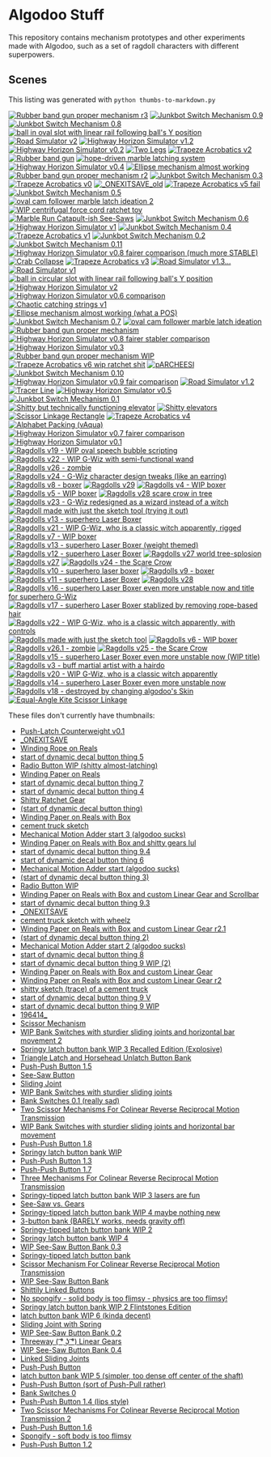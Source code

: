 # Algodoo Stuff

This repository contains mechanism prototypes and other experiments made with Algodoo, such as a set of ragdoll characters with different superpowers.

## Scenes

This listing was generated with `python thumbs-to-markdown.py`

[![Rubber band gun proper mechanism r3](scenes/.algodoo_thumbs/Rubber%20band%20gun%20proper%20mechanism%20r3.phz.png)](scenes/Rubber%20band%20gun%20proper%20mechanism%20r3.phz)
[![Junkbot Switch Mechanism 0.9](scenes/.algodoo_thumbs/Junkbot%20Switch%20Mechanism%200.9.phz.png)](scenes/Junkbot%20Switch%20Mechanism%200.9.phz)
[![Junkbot Switch Mechanism 0.8](scenes/.algodoo_thumbs/Junkbot%20Switch%20Mechanism%200.8.phz.png)](scenes/Junkbot%20Switch%20Mechanism%200.8.phz)
[![ball in oval slot with linear rail following ball's Y position](scenes/.algodoo_thumbs/ball%20in%20oval%20slot%20with%20linear%20rail%20following%20ball%27s%20Y%20position.phz.png)](scenes/ball%20in%20oval%20slot%20with%20linear%20rail%20following%20ball%27s%20Y%20position.phz)
[![Road Simulator v2](scenes/.algodoo_thumbs/Road%20Simulator%20v2.phz.png)](scenes/Road%20Simulator%20v2.phz)
[![Highway Horizon Simulator v1.2](scenes/.algodoo_thumbs/Highway%20Horizon%20Simulator%20v1.2.phz.png)](scenes/Highway%20Horizon%20Simulator%20v1.2.phz)
[![Highway Horizon Simulator v0.2](scenes/.algodoo_thumbs/Highway%20Horizon%20Simulator%20v0.2.phz.png)](scenes/Highway%20Horizon%20Simulator%20v0.2.phz)
[![Two Legs](scenes/.algodoo_thumbs/Two%20Legs.phz.png)](scenes/Two%20Legs.phz)
[![Trapeze Acrobatics v2](scenes/.algodoo_thumbs/Trapeze%20Acrobatics%20v2.phz.png)](scenes/Trapeze%20Acrobatics%20v2.phz)
[![Rubber band gun](scenes/.algodoo_thumbs/Rubber%20band%20gun.phz.png)](scenes/Rubber%20band%20gun.phz)
[![hope-driven marble latching system](scenes/.algodoo_thumbs/hope-driven%20marble%20latching%20system.phz.png)](scenes/hope-driven%20marble%20latching%20system.phz)
[![Highway Horizon Simulator v0.4](scenes/.algodoo_thumbs/Highway%20Horizon%20Simulator%20v0.4.phz.png)](scenes/Highway%20Horizon%20Simulator%20v0.4.phz)
[![Ellipse mechanism almost working](scenes/.algodoo_thumbs/Ellipse%20mechanism%20almost%20working.phz.png)](scenes/Ellipse%20mechanism%20almost%20working.phz)
[![Rubber band gun proper mechanism r2](scenes/.algodoo_thumbs/Rubber%20band%20gun%20proper%20mechanism%20r2.phz.png)](scenes/Rubber%20band%20gun%20proper%20mechanism%20r2.phz)
[![Junkbot Switch Mechanism 0.3](scenes/.algodoo_thumbs/Junkbot%20Switch%20Mechanism%200.3.phz.png)](scenes/Junkbot%20Switch%20Mechanism%200.3.phz)
[![Trapeze Acrobatics v0](scenes/.algodoo_thumbs/Trapeze%20Acrobatics%20v0.phz.png)](scenes/Trapeze%20Acrobatics%20v0.phz)
[![_ONEXITSAVE_old](scenes/.algodoo_thumbs/_ONEXITSAVE_old.phz.png)](scenes/_ONEXITSAVE_old.phz)
[![Trapeze Acrobatics v5 fail](scenes/.algodoo_thumbs/Trapeze%20Acrobatics%20v5%20fail.phz.png)](scenes/Trapeze%20Acrobatics%20v5%20fail.phz)
[![Junkbot Switch Mechanism 0.5](scenes/.algodoo_thumbs/Junkbot%20Switch%20Mechanism%200.5.phz.png)](scenes/Junkbot%20Switch%20Mechanism%200.5.phz)
[![oval cam follower marble latch ideation 2](scenes/.algodoo_thumbs/oval%20cam%20follower%20marble%20latch%20ideation%202.phz.png)](scenes/oval%20cam%20follower%20marble%20latch%20ideation%202.phz)
[![WIP centrifugal force cord ratchet toy](scenes/.algodoo_thumbs/WIP%20centrifugal%20force%20cord%20ratchet%20toy.phz.png)](scenes/WIP%20centrifugal%20force%20cord%20ratchet%20toy.phz)
[![Marble Run Catapult-ish See-Saws](scenes/.algodoo_thumbs/Marble%20Run%20Catapult-ish%20See-Saws.phz.png)](scenes/Marble%20Run%20Catapult-ish%20See-Saws.phz)
[![Junkbot Switch Mechanism 0.6](scenes/.algodoo_thumbs/Junkbot%20Switch%20Mechanism%200.6.phz.png)](scenes/Junkbot%20Switch%20Mechanism%200.6.phz)
[![Highway Horizon Simulator v1](scenes/.algodoo_thumbs/Highway%20Horizon%20Simulator%20v1.phz.png)](scenes/Highway%20Horizon%20Simulator%20v1.phz)
[![Junkbot Switch Mechanism 0.4](scenes/.algodoo_thumbs/Junkbot%20Switch%20Mechanism%200.4.phz.png)](scenes/Junkbot%20Switch%20Mechanism%200.4.phz)
[![Trapeze Acrobatics v1](scenes/.algodoo_thumbs/Trapeze%20Acrobatics%20v1.phz.png)](scenes/Trapeze%20Acrobatics%20v1.phz)
[![Junkbot Switch Mechanism 0.2](scenes/.algodoo_thumbs/Junkbot%20Switch%20Mechanism%200.2.phz.png)](scenes/Junkbot%20Switch%20Mechanism%200.2.phz)
[![Junkbot Switch Mechanism 0.11](scenes/.algodoo_thumbs/Junkbot%20Switch%20Mechanism%200.11.phz.png)](scenes/Junkbot%20Switch%20Mechanism%200.11.phz)
[![Highway Horizon Simulator v0.8 fairer comparison (much more STABLE)](scenes/.algodoo_thumbs/Highway%20Horizon%20Simulator%20v0.8%20fairer%20comparison%20%28much%20more%20STABLE%29.phz.png)](scenes/Highway%20Horizon%20Simulator%20v0.8%20fairer%20comparison%20%28much%20more%20STABLE%29.phz)
[![Crab Collapse](scenes/.algodoo_thumbs/Crab%20Collapse.phz.png)](scenes/Crab%20Collapse.phz)
[![Trapeze Acrobatics v3](scenes/.algodoo_thumbs/Trapeze%20Acrobatics%20v3.phz.png)](scenes/Trapeze%20Acrobatics%20v3.phz)
[![Road Simulator v1.3...](scenes/.algodoo_thumbs/Road%20Simulator%20v1.3....phz.png)](scenes/Road%20Simulator%20v1.3....phz)
[![Road Simulator v1](scenes/.algodoo_thumbs/Road%20Simulator%20v1.phz.png)](scenes/Road%20Simulator%20v1.phz)
[![ball in circular slot with linear rail following ball's Y position](scenes/.algodoo_thumbs/ball%20in%20circular%20slot%20with%20linear%20rail%20following%20ball%27s%20Y%20position.phz.png)](scenes/ball%20in%20circular%20slot%20with%20linear%20rail%20following%20ball%27s%20Y%20position.phz)
[![Highway Horizon Simulator v2](scenes/.algodoo_thumbs/Highway%20Horizon%20Simulator%20v2.phz.png)](scenes/Highway%20Horizon%20Simulator%20v2.phz)
[![Highway Horizon Simulator v0.6 comparison](scenes/.algodoo_thumbs/Highway%20Horizon%20Simulator%20v0.6%20comparison.phz.png)](scenes/Highway%20Horizon%20Simulator%20v0.6%20comparison.phz)
[![Chaotic catching strings v1](scenes/.algodoo_thumbs/Chaotic%20catching%20strings%20v1.phz.png)](scenes/Chaotic%20catching%20strings%20v1.phz)
[![Ellipse mechanism almost working (what a POS)](scenes/.algodoo_thumbs/Ellipse%20mechanism%20almost%20working%20%28what%20a%20POS%29.phz.png)](scenes/Ellipse%20mechanism%20almost%20working%20%28what%20a%20POS%29.phz)
[![Junkbot Switch Mechanism 0.7](scenes/.algodoo_thumbs/Junkbot%20Switch%20Mechanism%200.7.phz.png)](scenes/Junkbot%20Switch%20Mechanism%200.7.phz)
[![oval cam follower marble latch ideation](scenes/.algodoo_thumbs/oval%20cam%20follower%20marble%20latch%20ideation.phz.png)](scenes/oval%20cam%20follower%20marble%20latch%20ideation.phz)
[![Rubber band gun proper mechanism](scenes/.algodoo_thumbs/Rubber%20band%20gun%20proper%20mechanism.phz.png)](scenes/Rubber%20band%20gun%20proper%20mechanism.phz)
[![Highway Horizon Simulator v0.8 fairer stabler comparison](scenes/.algodoo_thumbs/Highway%20Horizon%20Simulator%20v0.8%20fairer%20stabler%20comparison.phz.png)](scenes/Highway%20Horizon%20Simulator%20v0.8%20fairer%20stabler%20comparison.phz)
[![Highway Horizon Simulator v0.3](scenes/.algodoo_thumbs/Highway%20Horizon%20Simulator%20v0.3.phz.png)](scenes/Highway%20Horizon%20Simulator%20v0.3.phz)
[![Rubber band gun proper mechanism WIP](scenes/.algodoo_thumbs/Rubber%20band%20gun%20proper%20mechanism%20WIP.phz.png)](scenes/Rubber%20band%20gun%20proper%20mechanism%20WIP.phz)
[![Trapeze Acrobatics v6 wip ratchet shit](scenes/.algodoo_thumbs/Trapeze%20Acrobatics%20v6%20wip%20ratchet%20shit.phz.png)](scenes/Trapeze%20Acrobatics%20v6%20wip%20ratchet%20shit.phz)
[![pARCHEESI](scenes/.algodoo_thumbs/pARCHEESI.phz.png)](scenes/pARCHEESI.phz)
[![Junkbot Switch Mechanism 0.10](scenes/.algodoo_thumbs/Junkbot%20Switch%20Mechanism%200.10.phz.png)](scenes/Junkbot%20Switch%20Mechanism%200.10.phz)
[![Highway Horizon Simulator v0.9 fair comparison](scenes/.algodoo_thumbs/Highway%20Horizon%20Simulator%20v0.9%20fair%20comparison.phz.png)](scenes/Highway%20Horizon%20Simulator%20v0.9%20fair%20comparison.phz)
[![Road Simulator v1.2](scenes/.algodoo_thumbs/Road%20Simulator%20v1.2.phz.png)](scenes/Road%20Simulator%20v1.2.phz)
[![Tracer Line](scenes/.algodoo_thumbs/Tracer%20Line.phz.png)](scenes/Tracer%20Line.phz)
[![Highway Horizon Simulator v0.5](scenes/.algodoo_thumbs/Highway%20Horizon%20Simulator%20v0.5.phz.png)](scenes/Highway%20Horizon%20Simulator%20v0.5.phz)
[![Junkbot Switch Mechanism 0.1](scenes/.algodoo_thumbs/Junkbot%20Switch%20Mechanism%200.1.phz.png)](scenes/Junkbot%20Switch%20Mechanism%200.1.phz)
[![Shitty but technically functioning elevator](scenes/.algodoo_thumbs/Shitty%20but%20technically%20functioning%20elevator.phz.png)](scenes/Shitty%20but%20technically%20functioning%20elevator.phz)
[![Shitty elevators](scenes/.algodoo_thumbs/Shitty%20elevators.phz.png)](scenes/Shitty%20elevators.phz)
[![Scissor Linkage Rectangle](scenes/.algodoo_thumbs/Scissor%20Linkage%20Rectangle.phz.png)](scenes/Scissor%20Linkage%20Rectangle.phz)
[![Trapeze Acrobatics v4](scenes/.algodoo_thumbs/Trapeze%20Acrobatics%20v4.phz.png)](scenes/Trapeze%20Acrobatics%20v4.phz)
[![Alphabet Packing (vAqua)](scenes/.algodoo_thumbs/Alphabet%20Packing%20%28vAqua%29.phz.png)](scenes/Alphabet%20Packing%20%28vAqua%29.phz)
[![Highway Horizon Simulator v0.7 fairer comparison](scenes/.algodoo_thumbs/Highway%20Horizon%20Simulator%20v0.7%20fairer%20comparison.phz.png)](scenes/Highway%20Horizon%20Simulator%20v0.7%20fairer%20comparison.phz)
[![Highway Horizon Simulator v0.1](scenes/.algodoo_thumbs/Highway%20Horizon%20Simulator%20v0.1.phz.png)](scenes/Highway%20Horizon%20Simulator%20v0.1.phz)
[![Ragdolls v19 - WIP oval speech bubble scripting](scenes/.algodoo_thumbs/Ragdolls%20v19%20-%20WIP%20oval%20speech%20bubble%20scripting.phz.png)](scenes/Ragdolls/Ragdolls%20v19%20-%20WIP%20oval%20speech%20bubble%20scripting.phz)
[![Ragdolls v22 - WIP G-Wiz with semi-functional wand](scenes/.algodoo_thumbs/Ragdolls%20v22%20-%20WIP%20G-Wiz%20with%20semi-functional%20wand.phz.png)](scenes/Ragdolls/Ragdolls%20v22%20-%20WIP%20G-Wiz%20with%20semi-functional%20wand.phz)
[![Ragdolls v26 - zombie](scenes/.algodoo_thumbs/Ragdolls%20v26%20-%20zombie.phz.png)](scenes/Ragdolls/Ragdolls%20v26%20-%20zombie.phz)
[![Ragdolls v24 - G-Wiz character design tweaks (like an earring)](scenes/.algodoo_thumbs/Ragdolls%20v24%20-%20G-Wiz%20character%20design%20tweaks%20%28like%20an%20earring%29.phz.png)](scenes/Ragdolls/Ragdolls%20v24%20-%20G-Wiz%20character%20design%20tweaks%20%28like%20an%20earring%29.phz)
[![Ragdolls v8 - boxer](scenes/.algodoo_thumbs/Ragdolls%20v8%20-%20boxer.phz.png)](scenes/Ragdolls/Ragdolls%20v8%20-%20boxer.phz)
[![Ragdolls v29](scenes/.algodoo_thumbs/Ragdolls%20v29.phz.png)](scenes/Ragdolls/Ragdolls%20v29.phz)
[![Ragdolls v4 - WIP boxer](scenes/.algodoo_thumbs/Ragdolls%20v4%20-%20WIP%20boxer.phz.png)](scenes/Ragdolls/Ragdolls%20v4%20-%20WIP%20boxer.phz)
[![Ragdolls v5 - WIP boxer](scenes/.algodoo_thumbs/Ragdolls%20v5%20-%20WIP%20boxer.phz.png)](scenes/Ragdolls/Ragdolls%20v5%20-%20WIP%20boxer.phz)
[![Ragdolls v28 scare crow in tree](scenes/.algodoo_thumbs/Ragdolls%20v28%20scare%20crow%20in%20tree.phz.png)](scenes/Ragdolls/Ragdolls%20v28%20scare%20crow%20in%20tree.phz)
[![Ragdolls v23 - G-Wiz redesigned as a wizard instead of a witch](scenes/.algodoo_thumbs/Ragdolls%20v23%20-%20G-Wiz%20redesigned%20as%20a%20wizard%20instead%20of%20a%20witch.phz.png)](scenes/Ragdolls/Ragdolls%20v23%20-%20G-Wiz%20redesigned%20as%20a%20wizard%20instead%20of%20a%20witch.phz)
[![Ragdoll made with just the sketch tool (trying it out)](scenes/.algodoo_thumbs/Ragdoll%20made%20with%20just%20the%20sketch%20tool%20%28trying%20it%20out%29.phz.png)](scenes/Ragdolls/Ragdoll%20made%20with%20just%20the%20sketch%20tool%20%28trying%20it%20out%29.phz)
[![Ragdolls v13 - superhero Laser Boxer](scenes/.algodoo_thumbs/Ragdolls%20v13%20-%20superhero%20Laser%20Boxer.phz.png)](scenes/Ragdolls/Ragdolls%20v13%20-%20superhero%20Laser%20Boxer.phz)
[![Ragdolls v21 - WIP G-Wiz, who is a classic witch apparently, rigged](scenes/.algodoo_thumbs/Ragdolls%20v21%20-%20WIP%20G-Wiz%2C%20who%20is%20a%20classic%20witch%20apparently%2C%20rigged.phz.png)](scenes/Ragdolls/Ragdolls%20v21%20-%20WIP%20G-Wiz%2C%20who%20is%20a%20classic%20witch%20apparently%2C%20rigged.phz)
[![Ragdolls v7 - WIP boxer](scenes/.algodoo_thumbs/Ragdolls%20v7%20-%20WIP%20boxer.phz.png)](scenes/Ragdolls/Ragdolls%20v7%20-%20WIP%20boxer.phz)
[![Ragdolls v13 - superhero Laser Boxer (weight themed)](scenes/.algodoo_thumbs/Ragdolls%20v13%20-%20superhero%20Laser%20Boxer%20%28weight%20themed%29.phz.png)](scenes/Ragdolls/Ragdolls%20v13%20-%20superhero%20Laser%20Boxer%20%28weight%20themed%29.phz)
[![Ragdolls v12 - superhero Laser Boxer](scenes/.algodoo_thumbs/Ragdolls%20v12%20-%20superhero%20Laser%20Boxer.phz.png)](scenes/Ragdolls/Ragdolls%20v12%20-%20superhero%20Laser%20Boxer.phz)
[![Ragdolls v27 world tree-splosion](scenes/.algodoo_thumbs/Ragdolls%20v27%20world%20tree-splosion.phz.png)](scenes/Ragdolls/Ragdolls%20v27%20world%20tree-splosion.phz)
[![Ragdolls v27](scenes/.algodoo_thumbs/Ragdolls%20v27.phz.png)](scenes/Ragdolls/Ragdolls%20v27.phz)
[![Ragdolls v24 - the Scare Crow](scenes/.algodoo_thumbs/Ragdolls%20v24%20-%20the%20Scare%20Crow.phz.png)](scenes/Ragdolls/Ragdolls%20v24%20-%20the%20Scare%20Crow.phz)
[![Ragdolls v10 - superhero laser boxer](scenes/.algodoo_thumbs/Ragdolls%20v10%20-%20superhero%20laser%20boxer.phz.png)](scenes/Ragdolls/Ragdolls%20v10%20-%20superhero%20laser%20boxer.phz)
[![Ragdolls v9 - boxer](scenes/.algodoo_thumbs/Ragdolls%20v9%20-%20boxer.phz.png)](scenes/Ragdolls/Ragdolls%20v9%20-%20boxer.phz)
[![Ragdolls v11 - superhero Laser Boxer](scenes/.algodoo_thumbs/Ragdolls%20v11%20-%20superhero%20Laser%20Boxer.phz.png)](scenes/Ragdolls/Ragdolls%20v11%20-%20superhero%20Laser%20Boxer.phz)
[![Ragdolls v28](scenes/.algodoo_thumbs/Ragdolls%20v28.phz.png)](scenes/Ragdolls/Ragdolls%20v28.phz)
[![Ragdolls v16 - superhero Laser Boxer even more unstable now and title for superhero G-Wiz](scenes/.algodoo_thumbs/Ragdolls%20v16%20-%20superhero%20Laser%20Boxer%20even%20more%20unstable%20now%20and%20title%20for%20superhero%20G-Wiz.phz.png)](scenes/Ragdolls/Ragdolls%20v16%20-%20superhero%20Laser%20Boxer%20even%20more%20unstable%20now%20and%20title%20for%20superhero%20G-Wiz.phz)
[![Ragdolls v17 - superhero Laser Boxer stablized by removing rope-based hair](scenes/.algodoo_thumbs/Ragdolls%20v17%20-%20superhero%20Laser%20Boxer%20stablized%20by%20removing%20rope-based%20hair.phz.png)](scenes/Ragdolls/Ragdolls%20v17%20-%20superhero%20Laser%20Boxer%20stablized%20by%20removing%20rope-based%20hair.phz)
[![Ragdolls v22 - WIP G-Wiz, who is a classic witch apparently, with controls](scenes/.algodoo_thumbs/Ragdolls%20v22%20-%20WIP%20G-Wiz%2C%20who%20is%20a%20classic%20witch%20apparently%2C%20with%20controls.phz.png)](scenes/Ragdolls/Ragdolls%20v22%20-%20WIP%20G-Wiz%2C%20who%20is%20a%20classic%20witch%20apparently%2C%20with%20controls.phz)
[![Ragdolls made with just the sketch tool](scenes/.algodoo_thumbs/Ragdolls%20made%20with%20just%20the%20sketch%20tool.phz.png)](scenes/Ragdolls/Ragdolls%20made%20with%20just%20the%20sketch%20tool.phz)
[![Ragdolls v6 - WIP boxer](scenes/.algodoo_thumbs/Ragdolls%20v6%20-%20WIP%20boxer.phz.png)](scenes/Ragdolls/Ragdolls%20v6%20-%20WIP%20boxer.phz)
[![Ragdolls v26.1 - zombie](scenes/.algodoo_thumbs/Ragdolls%20v26.1%20-%20zombie.phz.png)](scenes/Ragdolls/Ragdolls%20v26.1%20-%20zombie.phz)
[![Ragdolls v25 - the Scare Crow](scenes/.algodoo_thumbs/Ragdolls%20v25%20-%20the%20Scare%20Crow.phz.png)](scenes/Ragdolls/Ragdolls%20v25%20-%20the%20Scare%20Crow.phz)
[![Ragdolls v15 - superhero Laser Boxer even more unstable now (WIP title)](scenes/.algodoo_thumbs/Ragdolls%20v15%20-%20superhero%20Laser%20Boxer%20even%20more%20unstable%20now%20%28WIP%20title%29.phz.png)](scenes/Ragdolls/Ragdolls%20v15%20-%20superhero%20Laser%20Boxer%20even%20more%20unstable%20now%20%28WIP%20title%29.phz)
[![Ragdolls v3 - buff martial artist with a hairdo](scenes/.algodoo_thumbs/Ragdolls%20v3%20-%20buff%20martial%20artist%20with%20a%20hairdo.phz.png)](scenes/Ragdolls/Ragdolls%20v3%20-%20buff%20martial%20artist%20with%20a%20hairdo.phz)
[![Ragdolls v20 - WIP G-Wiz, who is a classic witch apparently](scenes/.algodoo_thumbs/Ragdolls%20v20%20-%20WIP%20G-Wiz%2C%20who%20is%20a%20classic%20witch%20apparently.phz.png)](scenes/Ragdolls/Ragdolls%20v20%20-%20WIP%20G-Wiz%2C%20who%20is%20a%20classic%20witch%20apparently.phz)
[![Ragdolls v14 - superhero Laser Boxer even more unstable now](scenes/.algodoo_thumbs/Ragdolls%20v14%20-%20superhero%20Laser%20Boxer%20even%20more%20unstable%20now.phz.png)](scenes/Ragdolls/Ragdolls%20v14%20-%20superhero%20Laser%20Boxer%20even%20more%20unstable%20now.phz)
[![Ragdolls v18 - destroyed by changing algodoo's Skin](scenes/.algodoo_thumbs/Ragdolls%20v18%20-%20destroyed%20by%20changing%20algodoo%27s%20Skin.phz.png)](scenes/Ragdolls/Ragdolls%20v18%20-%20destroyed%20by%20changing%20algodoo%27s%20Skin.phz)
[![Equal-Angle Kite Scissor Linkage](scenes/.algodoo_thumbs/Equal-Angle%20Kite%20Scissor%20Linkage.phz.png)](scenes/Equal-Angle%20Kite%20Scissor%20Linkage.phz)

These files don't currently have thumbnails:

- [Push-Latch Counterweight v0.1](scenes/Push-Latch%20Counterweight%20v0.1.phz)
- [_ONEXITSAVE](scenes/_ONEXITSAVE.phz)
- [Winding Rope on Reals](scenes/Recovered%20From%20Harddrive%20Backup/Winding%20Rope%20on%20Reals.phz)
- [start of dynamic decal button thing 5](scenes/Recovered%20From%20Harddrive%20Backup/start%20of%20dynamic%20decal%20button%20thing%205.phz)
- [Radio Button WIP (shitty almost-latching)](scenes/Recovered%20From%20Harddrive%20Backup/Radio%20Button%20WIP%20%28shitty%20almost-latching%29.phz)
- [Winding Paper on Reals](scenes/Recovered%20From%20Harddrive%20Backup/Winding%20Paper%20on%20Reals.phz)
- [start of dynamic decal button thing 7](scenes/Recovered%20From%20Harddrive%20Backup/start%20of%20dynamic%20decal%20button%20thing%207.phz)
- [start of dynamic decal button thing 4](scenes/Recovered%20From%20Harddrive%20Backup/start%20of%20dynamic%20decal%20button%20thing%204.phz)
- [Shitty Ratchet Gear](scenes/Recovered%20From%20Harddrive%20Backup/Shitty%20Ratchet%20Gear.phz)
- [(start of dynamic decal button thing)](scenes/Recovered%20From%20Harddrive%20Backup/%28start%20of%20dynamic%20decal%20button%20thing%29.phz)
- [Winding Paper on Reals with Box](scenes/Recovered%20From%20Harddrive%20Backup/Winding%20Paper%20on%20Reals%20with%20Box.phz)
- [cement truck sketch](scenes/Recovered%20From%20Harddrive%20Backup/cement%20truck%20sketch.phz)
- [Mechanical Motion Adder start 3 (algodoo sucks)](scenes/Recovered%20From%20Harddrive%20Backup/Mechanical%20Motion%20Adder%20start%203%20%28algodoo%20sucks%29.phz)
- [Winding Paper on Reals with Box and shitty gears lul](scenes/Recovered%20From%20Harddrive%20Backup/Winding%20Paper%20on%20Reals%20with%20Box%20and%20shitty%20gears%20lul.phz)
- [start of dynamic decal button thing 9.4](scenes/Recovered%20From%20Harddrive%20Backup/start%20of%20dynamic%20decal%20button%20thing%209.4.phz)
- [start of dynamic decal button thing 6](scenes/Recovered%20From%20Harddrive%20Backup/start%20of%20dynamic%20decal%20button%20thing%206.phz)
- [Mechanical Motion Adder start (algodoo sucks)](scenes/Recovered%20From%20Harddrive%20Backup/Mechanical%20Motion%20Adder%20start%20%28algodoo%20sucks%29.phz)
- [(start of dynamic decal button thing 3)](scenes/Recovered%20From%20Harddrive%20Backup/%28start%20of%20dynamic%20decal%20button%20thing%203%29.phz)
- [Radio Button WIP](scenes/Recovered%20From%20Harddrive%20Backup/Radio%20Button%20WIP.phz)
- [Winding Paper on Reals with Box and custom Linear Gear and Scrollbar](scenes/Recovered%20From%20Harddrive%20Backup/Winding%20Paper%20on%20Reals%20with%20Box%20and%20custom%20Linear%20Gear%20and%20Scrollbar.phz)
- [start of dynamic decal button thing 9.3](scenes/Recovered%20From%20Harddrive%20Backup/start%20of%20dynamic%20decal%20button%20thing%209.3.phz)
- [_ONEXITSAVE](scenes/Recovered%20From%20Harddrive%20Backup/_ONEXITSAVE.phz)
- [cement truck sketch with wheelz](scenes/Recovered%20From%20Harddrive%20Backup/cement%20truck%20sketch%20with%20wheelz.phz)
- [Winding Paper on Reals with Box and custom Linear Gear r2.1](scenes/Recovered%20From%20Harddrive%20Backup/Winding%20Paper%20on%20Reals%20with%20Box%20and%20custom%20Linear%20Gear%20r2.1.phz)
- [(start of dynamic decal button thing 2)](scenes/Recovered%20From%20Harddrive%20Backup/%28start%20of%20dynamic%20decal%20button%20thing%202%29.phz)
- [Mechanical Motion Adder start 2 (algodoo sucks)](scenes/Recovered%20From%20Harddrive%20Backup/Mechanical%20Motion%20Adder%20start%202%20%28algodoo%20sucks%29.phz)
- [start of dynamic decal button thing 8](scenes/Recovered%20From%20Harddrive%20Backup/start%20of%20dynamic%20decal%20button%20thing%208.phz)
- [start of dynamic decal button thing 9 WIP (2)](scenes/Recovered%20From%20Harddrive%20Backup/start%20of%20dynamic%20decal%20button%20thing%209%20WIP%20%282%29.phz)
- [Winding Paper on Reals with Box and custom Linear Gear](scenes/Recovered%20From%20Harddrive%20Backup/Winding%20Paper%20on%20Reals%20with%20Box%20and%20custom%20Linear%20Gear.phz)
- [Winding Paper on Reals with Box and custom Linear Gear r2](scenes/Recovered%20From%20Harddrive%20Backup/Winding%20Paper%20on%20Reals%20with%20Box%20and%20custom%20Linear%20Gear%20r2.phz)
- [shitty sketch (trace) of a cement truck](scenes/Recovered%20From%20Harddrive%20Backup/shitty%20sketch%20%28trace%29%20of%20a%20cement%20truck.phz)
- [start of dynamic decal button thing 9 V](scenes/Recovered%20From%20Harddrive%20Backup/start%20of%20dynamic%20decal%20button%20thing%209%20V.phz)
- [start of dynamic decal button thing 9 WIP](scenes/Recovered%20From%20Harddrive%20Backup/start%20of%20dynamic%20decal%20button%20thing%209%20WIP.phz)
- [196414_](scenes/Recovered%20From%20Harddrive%20Backup/downloads/196414_.phz)
- [Scissor Mechanism](scenes/Paint%20IRL%20%28and%20maybe%20other%20things%29/Scissor%20Mechanism.phz)
- [WIP Bank Switches with sturdier sliding joints and horizontal bar movement 2](scenes/Paint%20IRL%20%28and%20maybe%20other%20things%29/WIP%20Bank%20Switches%20with%20sturdier%20sliding%20joints%20and%20horizontal%20bar%20movement%202.phz)
- [Springy latch button bank WIP 3 Recalled Edition (Explosive)](scenes/Paint%20IRL%20%28and%20maybe%20other%20things%29/Springy%20latch%20button%20bank%20WIP%203%20Recalled%20Edition%20%28Explosive%29.phz)
- [Triangle Latch and Horsehead Unlatch Button Bank](scenes/Paint%20IRL%20%28and%20maybe%20other%20things%29/Triangle%20Latch%20and%20Horsehead%20Unlatch%20Button%20Bank.phz)
- [Push-Push Button 1.5](scenes/Paint%20IRL%20%28and%20maybe%20other%20things%29/Push-Push%20Button%201.5.phz)
- [See-Saw Button](scenes/Paint%20IRL%20%28and%20maybe%20other%20things%29/See-Saw%20Button.phz)
- [Sliding Joint](scenes/Paint%20IRL%20%28and%20maybe%20other%20things%29/Sliding%20Joint.phz)
- [WIP Bank Switches with sturdier sliding joints](scenes/Paint%20IRL%20%28and%20maybe%20other%20things%29/WIP%20Bank%20Switches%20with%20sturdier%20sliding%20joints.phz)
- [Bank Switches 0.1 (really sad)](scenes/Paint%20IRL%20%28and%20maybe%20other%20things%29/Bank%20Switches%200.1%20%28really%20sad%29.phz)
- [Two Scissor Mechanisms For Colinear Reverse Reciprocal Motion Transmission](scenes/Paint%20IRL%20%28and%20maybe%20other%20things%29/Two%20Scissor%20Mechanisms%20For%20Colinear%20Reverse%20Reciprocal%20Motion%20Transmission.phz)
- [WIP Bank Switches with sturdier sliding joints and horizontal bar movement](scenes/Paint%20IRL%20%28and%20maybe%20other%20things%29/WIP%20Bank%20Switches%20with%20sturdier%20sliding%20joints%20and%20horizontal%20bar%20movement.phz)
- [Push-Push Button 1.8](scenes/Paint%20IRL%20%28and%20maybe%20other%20things%29/Push-Push%20Button%201.8.phz)
- [Springy latch button bank WIP](scenes/Paint%20IRL%20%28and%20maybe%20other%20things%29/Springy%20latch%20button%20bank%20WIP.phz)
- [Push-Push Button 1.3](scenes/Paint%20IRL%20%28and%20maybe%20other%20things%29/Push-Push%20Button%201.3.phz)
- [Push-Push Button 1.7](scenes/Paint%20IRL%20%28and%20maybe%20other%20things%29/Push-Push%20Button%201.7.phz)
- [Three Mechanisms For Colinear Reverse Reciprocal Motion Transmission](scenes/Paint%20IRL%20%28and%20maybe%20other%20things%29/Three%20Mechanisms%20For%20Colinear%20Reverse%20Reciprocal%20Motion%20Transmission.phz)
- [Springy-tipped latch button bank WIP 3 lasers are fun](scenes/Paint%20IRL%20%28and%20maybe%20other%20things%29/Springy-tipped%20latch%20button%20bank%20WIP%203%20lasers%20are%20fun.phz)
- [See-Saw vs. Gears](scenes/Paint%20IRL%20%28and%20maybe%20other%20things%29/See-Saw%20vs.%20Gears.phz)
- [Springy-tipped latch button bank WIP 4 maybe nothing new](scenes/Paint%20IRL%20%28and%20maybe%20other%20things%29/Springy-tipped%20latch%20button%20bank%20WIP%204%20maybe%20nothing%20new.phz)
- [3-button bank (BARELY works, needs gravity off)](scenes/Paint%20IRL%20%28and%20maybe%20other%20things%29/3-button%20bank%20%28BARELY%20works%2C%20needs%20gravity%20off%29.phz)
- [Springy-tipped latch button bank WIP 2](scenes/Paint%20IRL%20%28and%20maybe%20other%20things%29/Springy-tipped%20latch%20button%20bank%20WIP%202.phz)
- [Springy latch button bank WIP 4](scenes/Paint%20IRL%20%28and%20maybe%20other%20things%29/Springy%20latch%20button%20bank%20WIP%204.phz)
- [WIP See-Saw Button Bank 0.3](scenes/Paint%20IRL%20%28and%20maybe%20other%20things%29/WIP%20See-Saw%20Button%20Bank%200.3.phz)
- [Springy-tipped latch button bank](scenes/Paint%20IRL%20%28and%20maybe%20other%20things%29/Springy-tipped%20latch%20button%20bank.phz)
- [Scissor Mechanism For Colinear Reverse Reciprocal Motion Transmission](scenes/Paint%20IRL%20%28and%20maybe%20other%20things%29/Scissor%20Mechanism%20For%20Colinear%20Reverse%20Reciprocal%20Motion%20Transmission.phz)
- [WIP See-Saw Button Bank](scenes/Paint%20IRL%20%28and%20maybe%20other%20things%29/WIP%20See-Saw%20Button%20Bank.phz)
- [Shittily Linked Buttons](scenes/Paint%20IRL%20%28and%20maybe%20other%20things%29/Shittily%20Linked%20Buttons.phz)
- [No spongify - solid body is too flimsy - physics are too flimsy!](scenes/Paint%20IRL%20%28and%20maybe%20other%20things%29/No%20spongify%20-%20solid%20body%20is%20too%20flimsy%20-%20physics%20are%20too%20flimsy%21.phz)
- [Springy latch button bank WIP 2 Flintstones Edition](scenes/Paint%20IRL%20%28and%20maybe%20other%20things%29/Springy%20latch%20button%20bank%20WIP%202%20Flintstones%20Edition.phz)
- [latch button bank WIP 6 (kinda decent)](scenes/Paint%20IRL%20%28and%20maybe%20other%20things%29/latch%20button%20bank%20WIP%206%20%28kinda%20decent%29.phz)
- [Sliding Joint with Spring](scenes/Paint%20IRL%20%28and%20maybe%20other%20things%29/Sliding%20Joint%20with%20Spring.phz)
- [WIP See-Saw Button Bank 0.2](scenes/Paint%20IRL%20%28and%20maybe%20other%20things%29/WIP%20See-Saw%20Button%20Bank%200.2.phz)
- [Threeway ( ͡° ͜ʖ ͡°) Linear Gears](scenes/Paint%20IRL%20%28and%20maybe%20other%20things%29/Threeway%20%28%20%CD%A1%C2%B0%20%CD%9C%CA%96%20%CD%A1%C2%B0%29%20Linear%20Gears.phz)
- [WIP See-Saw Button Bank 0.4](scenes/Paint%20IRL%20%28and%20maybe%20other%20things%29/WIP%20See-Saw%20Button%20Bank%200.4.phz)
- [Linked Sliding Joints](scenes/Paint%20IRL%20%28and%20maybe%20other%20things%29/Linked%20Sliding%20Joints.phz)
- [Push-Push Button](scenes/Paint%20IRL%20%28and%20maybe%20other%20things%29/Push-Push%20Button.phz)
- [latch button bank WIP 5 (simpler, too dense off center of the shaft)](scenes/Paint%20IRL%20%28and%20maybe%20other%20things%29/latch%20button%20bank%20WIP%205%20%28simpler%2C%20too%20dense%20off%20center%20of%20the%20shaft%29.phz)
- [Push-Push Button (sort of Push-Pull rather)](scenes/Paint%20IRL%20%28and%20maybe%20other%20things%29/Push-Push%20Button%20%28sort%20of%20Push-Pull%20rather%29.phz)
- [Bank Switches 0](scenes/Paint%20IRL%20%28and%20maybe%20other%20things%29/Bank%20Switches%200.phz)
- [Push-Push Button 1.4 (lips style)](scenes/Paint%20IRL%20%28and%20maybe%20other%20things%29/Push-Push%20Button%201.4%20%28lips%20style%29.phz)
- [Two Scissor Mechanisms For Colinear Reverse Reciprocal Motion Transmission 2](scenes/Paint%20IRL%20%28and%20maybe%20other%20things%29/Two%20Scissor%20Mechanisms%20For%20Colinear%20Reverse%20Reciprocal%20Motion%20Transmission%202.phz)
- [Push-Push Button 1.6](scenes/Paint%20IRL%20%28and%20maybe%20other%20things%29/Push-Push%20Button%201.6.phz)
- [Spongify - soft body is too flimsy](scenes/Paint%20IRL%20%28and%20maybe%20other%20things%29/Spongify%20-%20soft%20body%20is%20too%20flimsy.phz)
- [Push-Push Button 1.2](scenes/Paint%20IRL%20%28and%20maybe%20other%20things%29/Push-Push%20Button%201.2.phz)
